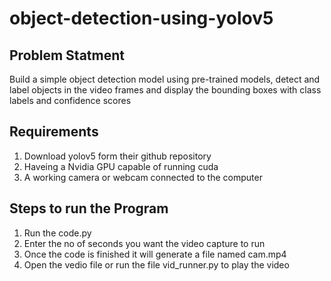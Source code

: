 # object-detection-using-yolov5

## Problem Statment
Build a simple object detection model using pre-trained models, detect and label objects in the video frames and display the bounding boxes with class labels and confidence scores

## Requirements 
1. Download yolov5 form their github repository
2. Haveing a Nvidia GPU capable of running cuda
3. A working camera or webcam connected to the computer

## Steps to run the Program
1. Run the code.py 
2. Enter the no of seconds you want the video capture to run
3. Once the code is finished it will generate a file named cam.mp4
4. Open the vedio file or run the file vid_runner.py to play the video

